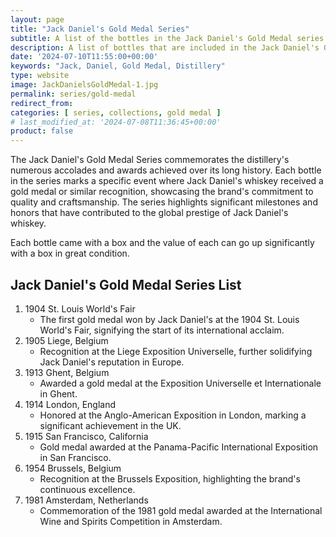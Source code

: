 ```yaml
---
layout: page
title: "Jack Daniel's Gold Medal Series"
subtitle: A list of the bottles in the Jack Daniel's Gold Medal series 
description: A list of bottles that are included in the Jack Daniel's Gold Medal Series
date: '2024-07-10T11:55:00+00:00'
keywords: "Jack, Daniel, Gold Medal, Distillery"
type: website
image: JackDanielsGoldMedal-1.jpg
permalink: series/gold-medal
redirect_from: 
categories: [ series, collections, gold medal ]
# last_modified_at: '2024-07-08T11:36:45+00:00'
product: false
---
```

The Jack Daniel's Gold Medal Series commemorates the distillery's numerous accolades and awards achieved over its long history. Each bottle in the series marks a specific event where Jack Daniel's whiskey received a gold medal or similar recognition, showcasing the brand's commitment to quality and craftsmanship. The series highlights significant milestones and honors that have contributed to the global prestige of Jack Daniel's whiskey.

Each bottle came with a box and the value of each can go up significantly with a box in great condition.

## Jack Daniel's Gold Medal Series List
1. 1904 St. Louis World's Fair
    - The first gold medal won by Jack Daniel's at the 1904 St. Louis World's Fair, signifying the start of its international acclaim.
2. 1905 Liege, Belgium
    - Recognition at the Liege Exposition Universelle, further solidifying Jack Daniel's reputation in Europe.
3. 1913 Ghent, Belgium
    - Awarded a gold medal at the Exposition Universelle et Internationale in Ghent.
4. 1914 London, England
    - Honored at the Anglo-American Exposition in London, marking a significant achievement in the UK.
5. 1915 San Francisco, California
    - Gold medal awarded at the Panama-Pacific International Exposition in San Francisco.
6. 1954 Brussels, Belgium
    - Recognition at the Brussels Exposition, highlighting the brand's continuous excellence.
7. 1981 Amsterdam, Netherlands
    - Commemoration of the 1981 gold medal awarded at the International Wine and Spirits Competition in Amsterdam.

